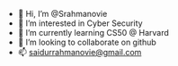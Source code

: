 - 👋 Hi, I’m @Srahmanovie
- 👀 I’m interested in Cyber Security
- 🌱 I’m currently learning CS50 @ Harvard
- 💞️ I’m looking to collaborate on github
- 📫 saidurrahmanovie@gmail.com

<!---
Srahmanovie/Srahmanovie is a ✨ special ✨ repository because its `README.md` (this file) appears on your GitHub profile.
You can click the Preview link to take a look at your changes.
--->
